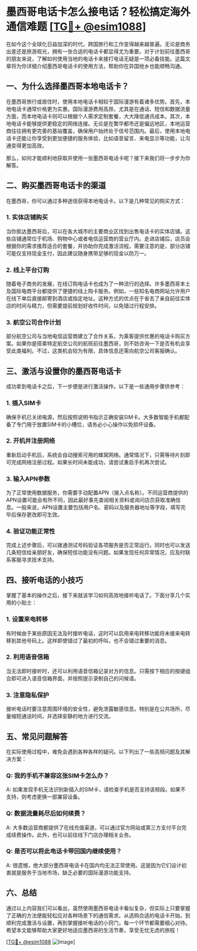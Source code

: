 # 墨西哥电话卡怎么接电话？轻松搞定海外通信难题 [[TG💪+ @esim1088](https://t.me/s/esim1088)]

在如今这个全球化日益加深的时代，跨国旅行和工作变得越来越普遍。无论是商务出差还是旅游观光，拥有一张合适的电话卡都显得尤为重要。对于计划前往墨西哥的朋友来说，了解如何使用当地的电话卡来接打电话无疑是一项必备技能。这篇文章将为你详细介绍墨西哥电话卡的使用方法，帮助你在异国他乡也能顺畅沟通。

## 一、为什么选择墨西哥本地电话卡？

在墨西哥旅行或居住时，使用本地电话卡相较于国际漫游有着诸多优势。首先，本地电话卡通常价格更为实惠。国际漫游费用高昂，尤其是在通话、短信和数据流量方面，而本地电话卡则可以根据个人需求定制套餐，大大降低通讯成本。其次，本地电话卡能够提供更稳定的网络连接。无论是在繁华都市还是偏远地区，本地运营商往往拥有更完善的基站覆盖，确保用户始终处于信号范围内。最后，使用本地电话卡还能让你享受到更加便捷的服务体验，比如语音留言、来电显示等功能，让沟通变得更加高效。

那么，如何才能顺利地获取并使用一张墨西哥电话卡呢？接下来我们将一步步为你解答。

## 二、购买墨西哥电话卡的渠道

在墨西哥，你可以通过多种途径获得本地电话卡。以下是几种常见的购买方式：

### 1. 实体店铺购买

当你抵达墨西哥后，可以在各大城市的主要商业区找到出售电话卡的实体店铺。这些店铺通常位于机场、购物中心或者电信运营商的营业厅内。走进店铺后，店员会根据你的需求推荐适合的套餐，并协助你完成激活流程。需要注意的是，部分店铺可能仅支持现金支付，因此建议随身携带足够的现金以防万一。

### 2. 线上平台订购

随着电子商务的发展，在线订购电话卡也成为了一种流行的选择。许多墨西哥本土及国际电商平台都提供了便捷的线上购卡服务。例如，一些知名电商网站允许用户在线下单后直接邮寄到酒店或指定地址。这种方式的优点在于省去了亲自前往实体店的时间与精力，但需要提前规划好收件时间，以免错过行程安排。

### 3. 航空公司合作计划

部分航空公司与当地电信运营商建立了合作关系，为乘客提供优惠的电话卡购买方案。如果你是搭乘特定航空公司的航班前往墨西哥，则不妨咨询一下是否有机会享受此类福利。不过，这类机会较为有限，具体信息还需向航空公司客服确认。

## 三、激活与设置你的墨西哥电话卡

成功拿到电话卡之后，下一步便是进行激活操作。以下是一些通用步骤供参考：

### 1. 插入SIM卡

确保手机已关闭电源，然后按照说明书指示正确安装SIM卡。大多数智能手机都配备了专门用于放置SIM卡的小槽位，请务必小心操作以免损坏设备。

### 2. 开机并注册网络

重新启动手机后，系统会自动搜索可用的蜂窝网络。通常情况下，只需等待片刻即可完成网络注册过程。如果长时间未能成功，请尝试重启手机再次尝试。

### 3. 输入APN参数

为了正常使用数据服务，你需要手动配置APN（接入点名称）。不同运营商提供的APN设置可能会有所不同，因此最好事先查阅相关资料或询问店员获取准确信息。一般来说，APN设置主要包括用户名、密码以及服务器地址等字段，填写完毕后保存更改即可生效。

### 4. 验证功能正常性

完成上述步骤后，可以拨通测试号码验证各项服务是否正常运行。同时也可以发送几条短信给亲朋好友，确保短信功能没有问题。如果发现任何异常情况，应及时联系客服寻求技术支持。

## 四、接听电话的小技巧

掌握了基本的操作之后，接下来就该学习如何高效地接听电话了。下面分享几个实用的小贴士：

### 1. 设置来电转移

有时候由于某些原因无法及时接听电话，这时可以启用来电转移功能将未接来电转移到其他号码上。这样即使错过了最初的呼叫，也不会错过重要的消息。

### 2. 利用语音信箱

当无法即时接听时，还可以利用语音信箱记录对方的信息。只需按下相应的按键组合即可进入语音信箱界面，并按照提示录制自己的问候语。

### 3. 注意隐私保护

接听电话时要注意周围环境的安全性，避免泄露敏感信息。特别是在公共场所，尽量缩短通话时间，并选择安静的地方进行交流。

## 五、常见问题解答

在实际使用过程中，难免会遇到各种各样的疑问。以下列出了一些高频问题及其解决方案：

### Q: 我的手机不兼容这张SIM卡怎么办？
A: 如果发现手机无法识别新插入的SIM卡，请检查手机是否支持该频段。如果不支持，则考虑更换一部兼容设备。

### Q: 数据流量耗尽后如何续费？
A: 大多数运营商都提供了在线充值渠道，可以通过官方网站或第三方支付平台完成续费操作。此外，也可以前往线下门店办理相关业务。

### Q: 是否可以将此电话卡带回国内继续使用？
A: 很遗憾，绝大部分墨西哥电话卡在国内均无法正常使用。这是因为它们设计初衷就是服务于当地市场，缺乏必要的国际漫游功能支持。

## 六、总结

通过以上内容我们可以看出，虽然使用墨西哥电话卡看似复杂，但实际上只要掌握了正确的方法便能轻松应对各种场景下的通信需求。从选购合适的电话卡开始，到顺利完成激活与设置，再到掌握接听电话的小窍门，每一个环节都需要细心对待。希望本文能够帮助大家更好地适应墨西哥的生活节奏，享受无忧无虑的旅程！

[[TG💪+ @esim1088](https://t.me/s/esim1088) ![Image](https://i.postimg.cc/4NQfJmqS/Snipaste-2025-05-13-00-14-12.png)]